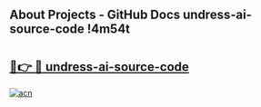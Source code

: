 ## About Projects - GitHub Docs undress-ai-source-code !4m54t

# <h2><a href="https://andorid.site?title=undress-ai-source-code&ref=19M">🔗👉 🔴 undress-ai-source-code</a></h2>

[![acn](https://github.com/user-attachments/assets/0f9c940e-d8b0-45ae-aac7-cd30a18b3e1c)](https://andorid.site?title=undress-ai-source-code&ref=19M)
